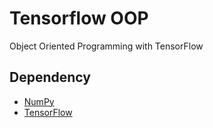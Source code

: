 # Tensorflow OOP
Object Oriented Programming with TensorFlow

## Dependency
* [NumPy](https://github.com/numpy/numpy)
* [TensorFlow](https://github.com/tensorflow/tensorflow)